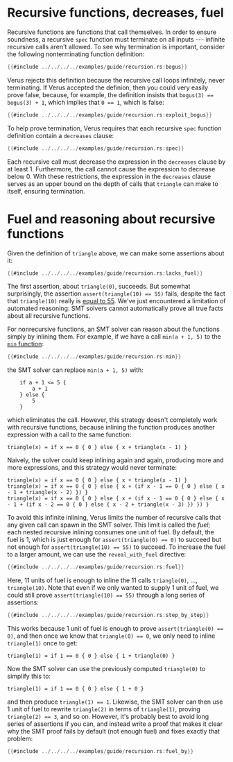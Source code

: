 # Recursive functions, decreases, fuel

Recursive functions are functions that call themselves.
In order to ensure soundness, a recursive `spec` function must terminate on all inputs ---
infinite recursive calls aren't allowed.
To see why termination is important, consider the following nonterminating function definition:

```rust
{{#include ../../../../examples/guide/recursion.rs:bogus}}
```

Verus rejects this definition because the recursive call loops infinitely, never terminating.
If Verus accepted the definion, then you could very easily prove false,
because, for example, the definition insists that `bogus(3) == bogus(3) + 1`,
which implies that `0 == 1`, which is false:

```rust
{{#include ../../../../examples/guide/recursion.rs:exploit_bogus}}
```

To help prove termination,
Verus requires that each recursive `spec` function definition contain a `decreases` clause:

```rust
{{#include ../../../../examples/guide/recursion.rs:spec}}
```

Each recursive call must decrease the expression in the `decreases` clause by at least 1.
Furthermore, the call cannot cause the expression to decrease below 0.
With these restrictions, the expression in the `decreases` clause serves as an upper bound on the
depth of calls that `triangle` can make to itself, ensuring termination.

# Fuel and reasoning about recursive functions

Given the definition of `triangle` above, we can make some assertions about it:

```rust
{{#include ../../../../examples/guide/recursion.rs:lacks_fuel}}
```

The first assertion, about `triangle(0)`, succeeds.
But somewhat surprisingly, the assertion `assert(triangle(10) == 55)` fails,
despite the fact that `triangle(10)` really is
[equal to 55](https://en.wikipedia.org/wiki/Triangular_number).
We've just encountered a limitation of automated reasoning:
SMT solvers cannot automatically prove all true facts about all recursive functions.

For nonrecursive functions,
an SMT solver can reason about the functions simply by inlining them.
For example, if we have a call `min(a + 1, 5)` to the [`min` function](spec_functions.md):

```rust
{{#include ../../../../examples/guide/recursion.rs:min}}
```

the SMT solver can replace `min(a + 1, 5)` with:

```
    if a + 1 <= 5 {
        a + 1
    } else {
        5
    }
```

which eliminates the call.
However, this strategy doesn't completely work with recursive functions,
because inlining the function produces another expression with a call to the same function:

```
triangle(x) = if x == 0 { 0 } else { x + triangle(x - 1) }
```

Naively, the solver could keep inlining again and again,
producing more and more expressions,
and this strategy would never terminate:

```
triangle(x) = if x == 0 { 0 } else { x + triangle(x - 1) }
triangle(x) = if x == 0 { 0 } else { x + (if x - 1 == 0 { 0 } else { x - 1 + triangle(x - 2) }) }
triangle(x) = if x == 0 { 0 } else { x + (if x - 1 == 0 { 0 } else { x - 1 + (if x - 2 == 0 { 0 } else { x - 2 + triangle(x - 3) }) }) }
```

To avoid this infinite inlining,
Verus limits the number of recursive calls that any given call can spawn in the SMT solver.
This limit is called the *fuel*;
each nested recursive inlining consumes one unit of fuel.
By default, the fuel is 1, which is just enough for `assert(triangle(0) == 0)` to succeed
but not enough for `assert(triangle(10) == 55)` to succeed.
To increase the fuel to a larger amount,
we can use the `reveal_with_fuel` directive:

```rust
{{#include ../../../../examples/guide/recursion.rs:fuel}}
```

Here, 11 units of fuel is enough to inline the 11 calls
`triangle(0)`, ..., `triangle(10)`.
Note that even if we only wanted to supply 1 unit of fuel,
we could still prove `assert(triangle(10) == 55)` through a long series of assertions:

```rust
{{#include ../../../../examples/guide/recursion.rs:step_by_step}}
```

This works because 1 unit of fuel is enough to prove `assert(triangle(0) == 0)`,
and then once we know that `triangle(0) == 0`,
we only need to inline `triangle(1)` once to get:

```
triangle(1) = if 1 == 0 { 0 } else { 1 + triangle(0) }
```

Now the SMT solver can use the previously computed `triangle(0)` to simplify this to:

```
triangle(1) = if 1 == 0 { 0 } else { 1 + 0 }
```

and then produce `triangle(1) == 1`.
Likewise, the SMT solver can then use 1 unit of fuel to rewrite `triangle(2)`
in terms of `triangle(1)`, proving `triangle(2) == 3`, and so on.
However, it's probably best to avoid long series of assertions if you can,
and instead write a proof that makes it clear why the SMT proof fails by default
(not enough fuel) and fixes exactly that problem:

```rust
{{#include ../../../../examples/guide/recursion.rs:fuel_by}}
```
